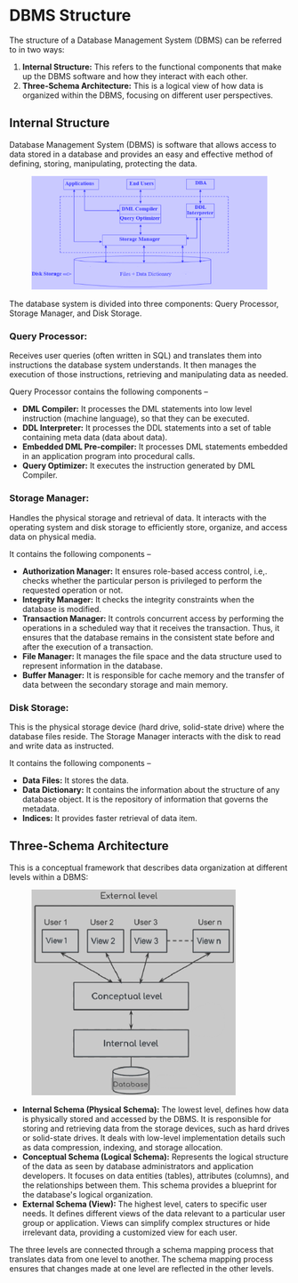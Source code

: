 # DBMS Structure

The structure of a Database Management System (DBMS) can be referred to in two ways:

1. **Internal Structure:** This refers to the functional components that make up the DBMS software and how they interact with each other.
2. **Three-Schema Architecture:** This is a logical view of how data is organized within the DBMS, focusing on different user perspectives.

## **Internal Structure**

Database Management System (DBMS) is software that allows access to data stored in a database and provides an easy and effective method of defining, storing, manipulating, protecting the data.

<figure><img src="../../.gitbook/assets/image (309).png" alt="" width="459"><figcaption></figcaption></figure>

The database system is divided into three components: Query Processor, Storage Manager, and Disk Storage.

### **Query Processor:**

Receives user queries (often written in SQL) and translates them into instructions the database system understands. It then manages the execution of those instructions, retrieving and manipulating data as needed.

Query Processor contains the following components –

* **DML Compiler:** It processes the DML statements into low level instruction (machine language), so that they can be executed.
* **DDL Interpreter:** It processes the DDL statements into a set of table containing meta data (data about data).
* **Embedded DML Pre-compiler:** It processes DML statements embedded in an application program into procedural calls.
* **Query Optimizer:** It executes the instruction generated by DML Compiler.

### **Storage Manager:**

Handles the physical storage and retrieval of data. It interacts with the operating system and disk storage to efficiently store, organize, and access data on physical media.

It contains the following components –

* **Authorization Manager:** It ensures role-based access control, i.e,. checks whether the particular person is privileged to perform the requested operation or not.
* **Integrity Manager:** It checks the integrity constraints when the database is modified.
* **Transaction Manager:** It controls concurrent access by performing the operations in a scheduled way that it receives the transaction. Thus, it ensures that the database remains in the consistent state before and after the execution of a transaction.
* **File Manager:** It manages the file space and the data structure used to represent information in the database.
* **Buffer Manager:** It is responsible for cache memory and the transfer of data between the secondary storage and main memory.

### **Disk Storage:**

This is the physical storage device (hard drive, solid-state drive) where the database files reside. The Storage Manager interacts with the disk to read and write data as instructed.

It contains the following components –

* **Data Files:** It stores the data.
* **Data Dictionary:** It contains the information about the structure of any database object. It is the repository of information that governs the metadata.
* **Indices:** It provides faster retrieval of data item.

## Three-Schema Architecture

This is a conceptual framework that describes data organization at different levels within a DBMS:

<figure><img src="../../.gitbook/assets/image (311).png" alt="" width="367"><figcaption></figcaption></figure>

* **Internal Schema (Physical Schema):** The lowest level, defines how data is physically stored and accessed by the DBMS. It is responsible for storing and retrieving data from the storage devices, such as hard drives or solid-state drives. It deals with low-level implementation details such as data compression, indexing, and storage allocation.
* **Conceptual Schema (Logical Schema):** Represents the logical structure of the data as seen by database administrators and application developers. It focuses on data entities (tables), attributes (columns), and the relationships between them. This schema provides a blueprint for the database's logical organization.
* **External Schema (View):** The highest level, caters to specific user needs. It defines different views of the data relevant to a particular user group or application. Views can simplify complex structures or hide irrelevant data, providing a customized view for each user.

The three levels are connected through a schema mapping process that translates data from one level to another. The schema mapping process ensures that changes made at one level are reflected in the other levels.
